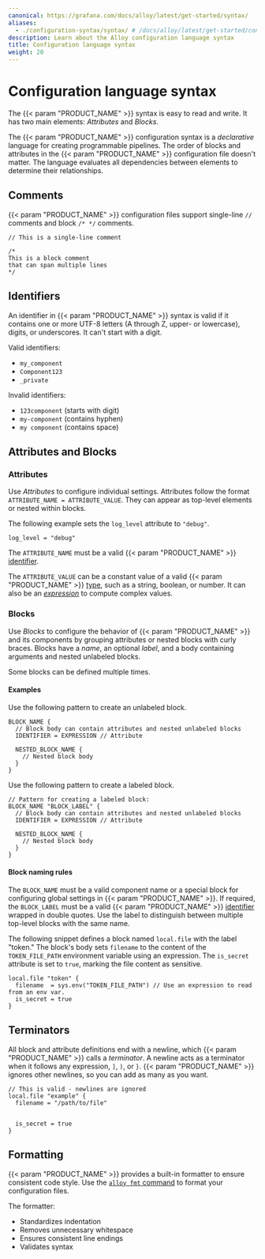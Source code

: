 ```yaml
---
canonical: https://grafana.com/docs/alloy/latest/get-started/syntax/
aliases:
  - ./configuration-syntax/syntax/ # /docs/alloy/latest/get-started/configuration-syntax/syntax/
description: Learn about the Alloy configuration language syntax
title: Configuration language syntax
weight: 20
---
```


# Configuration language syntax

The {{< param "PRODUCT_NAME" >}} syntax is easy to read and write.
It has two main elements: _Attributes_ and _Blocks_.

The {{< param "PRODUCT_NAME" >}} configuration syntax is a _declarative_ language for creating programmable pipelines.
The order of blocks and attributes in the {{< param "PRODUCT_NAME" >}} configuration file doesn't matter.
The language evaluates all dependencies between elements to determine their relationships.

## Comments

{{< param "PRODUCT_NAME" >}} configuration files support single-line `//` comments and block `/* */` comments.

```alloy
// This is a single-line comment

/*
This is a block comment
that can span multiple lines
*/
```

## Identifiers

An identifier in {{< param "PRODUCT_NAME" >}} syntax is valid if it contains one or more UTF-8 letters (A through Z, upper- or lowercase), digits, or underscores.
It can't start with a digit.

Valid identifiers:

- `my_component`
- `Component123`
- `_private`

Invalid identifiers:

- `123component` (starts with digit)
- `my-component` (contains hyphen)
- `my component` (contains space)

## Attributes and Blocks

### Attributes

Use _Attributes_ to configure individual settings.
Attributes follow the format `ATTRIBUTE_NAME = ATTRIBUTE_VALUE`.
They can appear as top-level elements or nested within blocks.

The following example sets the `log_level` attribute to `"debug"`.

```alloy
log_level = "debug"
```

The `ATTRIBUTE_NAME` must be a valid {{< param "PRODUCT_NAME" >}} [identifier][].

The `ATTRIBUTE_VALUE` can be a constant value of a valid {{< param "PRODUCT_NAME" >}} [type][], such as a string, boolean, or number.
It can also be an [_expression_][expression] to compute complex values.

### Blocks

Use _Blocks_ to configure the behavior of {{< param "PRODUCT_NAME" >}} and its components by grouping attributes or nested blocks with curly braces.
Blocks have a _name_, an optional _label_, and a body containing arguments and nested unlabeled blocks.

Some blocks can be defined multiple times.

#### Examples

Use the following pattern to create an unlabeled block.

```alloy
BLOCK_NAME {
  // Block body can contain attributes and nested unlabeled blocks
  IDENTIFIER = EXPRESSION // Attribute

  NESTED_BLOCK_NAME {
    // Nested block body
  }
}
```

Use the following pattern to create a labeled block.

```alloy
// Pattern for creating a labeled block:
BLOCK_NAME "BLOCK_LABEL" {
  // Block body can contain attributes and nested unlabeled blocks
  IDENTIFIER = EXPRESSION // Attribute

  NESTED_BLOCK_NAME {
    // Nested block body
  }
}
```

#### Block naming rules

The `BLOCK_NAME` must be a valid component name or a special block for configuring global settings in {{< param "PRODUCT_NAME" >}}.
If required, the `BLOCK_LABEL` must be a valid {{< param "PRODUCT_NAME" >}} [identifier][] wrapped in double quotes.
Use the label to distinguish between multiple top-level blocks with the same name.

The following snippet defines a block named `local.file` with the label "token."
The block's body sets `filename` to the content of the `TOKEN_FILE_PATH` environment variable using an expression.
The `is_secret` attribute is set to `true`, marking the file content as sensitive.

```alloy
local.file "token" {
  filename  = sys.env("TOKEN_FILE_PATH") // Use an expression to read from an env var.
  is_secret = true
}
```

## Terminators

All block and attribute definitions end with a newline, which {{< param "PRODUCT_NAME" >}} calls a _terminator_.
A newline acts as a terminator when it follows any expression, `]`, `)`, or `}`.
{{< param "PRODUCT_NAME" >}} ignores other newlines, so you can add as many as you want.

```alloy
// This is valid - newlines are ignored
local.file "example" {
  filename = "/path/to/file"


  is_secret = true
}
```

## Formatting

{{< param "PRODUCT_NAME" >}} provides a built-in formatter to ensure consistent code style.
Use the [`alloy fmt` command][fmt] to format your configuration files.

The formatter:

- Standardizes indentation
- Removes unnecessary whitespace
- Ensures consistent line endings
- Validates syntax

[identifier]: #identifiers
[expression]: ./expressions/
[type]: ./expressions/types_and_values/
[fmt]: ../../reference/cli/fmt/
